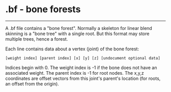 .bf - bone forests
==================

------------------------------------------------------------------------

A .bf file contains a "bone forest". Normally a skeleton for linear blend
skinning is a "bone tree" with a single root. But this format may store multiple
trees, hence a forest.

Each line contains data about a vertex (joint) of the bone forest:

    [weight index] [parent index] [x] [y] [z] [undocument optional data]

Indices begin with 0. The weight index is -1 if the bone does not have an
associated weight. The parent index is -1 for root nodes. The x,y,z coordinates
are offset vectors from this joint's parent's location (for roots, an offset
from the origin).
